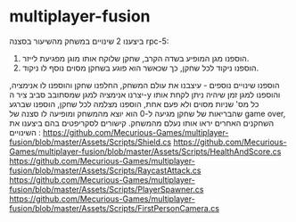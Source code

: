 # multiplayer-fusion

ביצענו 2 שינויים במשחק מהשיעור בסצנה rpc-5:
1. הוספנו מגן המופיע בשדה הקרב, שחקן שלוקח אותו מוגן מפגיעת לייזר.
2. הוספנו ניקוד לכל שחקן, כך שכאשר הוא פוגע בשחקן מסוים נוסף לו ניקוד.

הוספנו שינויים נוספים - עיצבנו את עולם המשחק, החלפנו שחקן והוספנו לו אנימציה, יצרנו אנימציה למגן שמסתובב סביב ציר ה-y והוספנו למגן זמן שיהיה ניתן לקחת אותו כל מס' שניות מסוים ולא פעם אחת, הוספנו מצלמה לכל שחקן, הוספנו שברגע שהבריאות של שחקן מגיעה ל-0 הוא יוצא מהמשחק ומופיעה לו סצנה של game over, השחקנים האחרים יראו אותו נעלם מהמשחק. 
קישורים לסקריפטים בהם ביצענו את השינויים : 
https://github.com/Mecurious-Games/multiplayer-fusion/blob/master/Assets/Scripts/Shield.cs
https://github.com/Mecurious-Games/multiplayer-fusion/blob/master/Assets/Scripts/HealthAndScore.cs
https://github.com/Mecurious-Games/multiplayer-fusion/blob/master/Assets/Scripts/RaycastAttack.cs
https://github.com/Mecurious-Games/multiplayer-fusion/blob/master/Assets/Scripts/PlayerSpawner.cs
https://github.com/Mecurious-Games/multiplayer-fusion/blob/master/Assets/Scripts/FirstPersonCamera.cs
